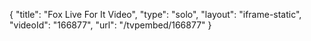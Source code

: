 {
    "title": "Fox Live For It Video",
    "type": "solo",
    "layout": "iframe-static",
    "videoId": "166877",
    "url": "\/tvpembed\/166877"
}
